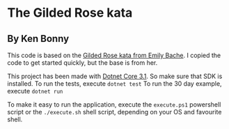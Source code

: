 # The Gilded Rose kata
## By Ken Bonny

This code is based on the [Gilded Rose kata from Emily Bache](https://github.com/emilybache/GildedRose-Refactoring-Kata). I copied the code to get started quickly, but the base is from her.

This project has been made with [Dotnet Core 3.1](https://dotnet.microsoft.com/download/dotnet-core/3.1). So make sure that SDK is installed.
To run the tests, execute `dotnet test`
To run the 30 day example, execute `dotnet run`

To make it easy to run the application, execute the `execute.ps1` powershell script or the `./execute.sh` shell script, depending on your OS and favourite shell.